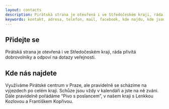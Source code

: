```yaml
---
layout: contacts
description: Pirátská strana je otevřená i ve Středočeském kraji, ráda přivítá dobrovolníky a odpoví na dotazy veřejnosti.
keywords: kontakt, adresa, telefon, mail, facebook, kde najdu, kde jsou
---
```


## Přidejte se

Pirátská strana je otevřená i ve Středočeském kraji, ráda přivítá dobrovolníky a odpoví na dotazy veřejnosti.

## Kde nás najdete

Využíváme Pirátské centrum v Praze, ale pravidelně se scházíme na výjezdech po celém kraji. Schůze jsou vždy v kalendáři a jste na ně zváni. Dále pravidelně pořádáme “Pivo s poslancem”, v našem kraji s Lenkkou Kozlovou a Františkem Kopřivou.

